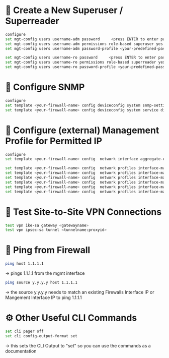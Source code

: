 # 🔐 Create a New Superuser / Superreader

```bash
configure
set mgt-config users username-adm password     <press ENTER to enter password>
set mgt-config users username-adm permissions role-based superuser yes
set mgt-config users username-adm password-profile <your-predefined-passwordprofile>

set mgt-config users username-ro password     <press ENTER to enter password>
set mgt-config users username-ro permissions role-based superreader yes
set mgt-config users username-ro password-profile <your-predefined-passwordprofile>
```

# 📡 Configure SNMP
```bash
configure
set template <your-firewall-name> config deviceconfig system snmp-setting access-setting version v2c snmp-community-string <changeme>
set template <your-firewall-name> config deviceconfig system service disable-snmp no
```

# 📡 Configure (external) Management Profile for Permitted IP
```bash
configure
set template <your-firewall-name> config  network interface aggregate-ethernet ae1 layer3 units ae1.655 interface-management-profile Outside_Management

set template <your-firewall-name> config  network profiles interface-management-profile Outside_Management permitted-ip 62.1.2.3/27
set template <your-firewall-name> config  network profiles interface-management-profile Outside_Management permitted-ip 62.2.2.236/32
set template <your-firewall-name> config  network profiles interface-management-profile Outside_Management permitted-ip 212.1.2.3/28
set template <your-firewall-name> config  network profiles interface-management-profile Outside_Management https yes
set template <your-firewall-name> config  network profiles interface-management-profile Outside_Management ssh yes
set template <your-firewall-name> config  network profiles interface-management-profile Outside_Management ping yes


```


# 🔁 Test Site-to-Site VPN Connections
```bash
test vpn ike-sa gateway <gatewayname>
test vpn ipsec-sa tunnel <tunnelname:proxyid>

```

# 📶 Ping from Firewall
```bash
ping host 1.1.1.1
```
-> pings 1.1.1.1 from the mgmt interface
   
```bash
ping source y.y.y.y host 1.1.1.1
```
-> the source y.y.y.y needs to match an existing Firewalls Interface IP or Mangement Interface IP to ping 1.1.1.1



# ⚙️ Other Useful CLI Commands
```bash
set cli pager off
set cli config-output-format set
```
   -> this sets the CLI Output to "set" so you can use the commands as a documentation 


